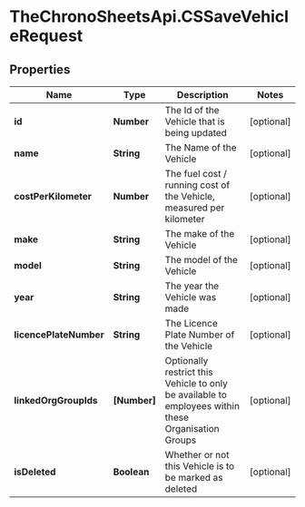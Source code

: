 # TheChronoSheetsApi.CSSaveVehicleRequest

## Properties
Name | Type | Description | Notes
------------ | ------------- | ------------- | -------------
**id** | **Number** | The Id of the Vehicle that is being updated | [optional] 
**name** | **String** | The Name of the Vehicle | [optional] 
**costPerKilometer** | **Number** | The fuel cost / running cost of the Vehicle, measured per kilometer | [optional] 
**make** | **String** | The make of the Vehicle | [optional] 
**model** | **String** | The model of the Vehicle | [optional] 
**year** | **String** | The year the Vehicle was made | [optional] 
**licencePlateNumber** | **String** | The Licence Plate Number of the Vehicle | [optional] 
**linkedOrgGroupIds** | **[Number]** | Optionally restrict this Vehicle to only be available to employees within these Organisation Groups | [optional] 
**isDeleted** | **Boolean** | Whether or not this Vehicle is to be marked as deleted | [optional] 


